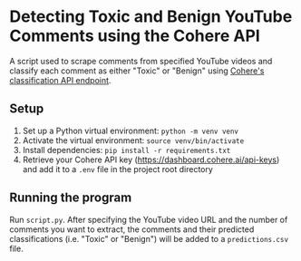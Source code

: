 # Detecting Toxic and Benign YouTube Comments using the Cohere API

A script used to scrape comments from specified YouTube videos and classify each comment as either "Toxic" or "Benign" using [Cohere's classification API endpoint](https://docs.cohere.com/reference/classify).

## Setup

1. Set up a Python virtual environment: `python -m venv venv`
2. Activate the virtual environment: `source venv/bin/activate`
3. Install dependencies: `pip install -r requirements.txt`
4. Retrieve your Cohere API key (https://dashboard.cohere.ai/api-keys) and add it to a `.env` file in the project root directory

## Running the program

Run `script.py`. After specifying the YouTube video URL and the number of comments you want to extract, the comments and their predicted classifications (i.e. "Toxic" or "Benign") will be added to a `predictions.csv` file.
